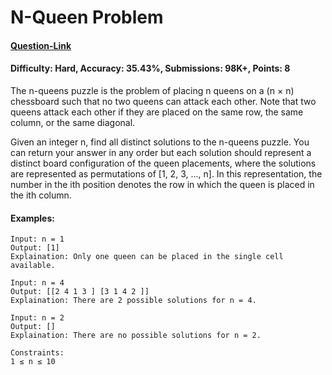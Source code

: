 # N-Queen Problem
#### [Question-Link](https://www.geeksforgeeks.org/problems/n-queen-problem0315/1)
#### Difficulty: Hard, Accuracy: 35.43%, Submissions: 98K+, Points: 8

The n-queens puzzle is the problem of placing n queens on a (n × n) chessboard such that no two queens can attack each other. Note that two queens attack each other if they are placed on the same row, the same column, or the same diagonal.

Given an integer n, find all distinct solutions to the n-queens puzzle.
You can return your answer in any order but each solution should represent a distinct board configuration of the queen placements, where the solutions are represented as permutations of [1, 2, 3, ..., n]. In this representation, the number in the ith position denotes the row in which the queen is placed in the ith column.

#### Examples:
```
Input: n = 1
Output: [1]
Explaination: Only one queen can be placed in the single cell available.
```
```
Input: n = 4
Output: [[2 4 1 3 ] [3 1 4 2 ]]
Explaination: There are 2 possible solutions for n = 4.
```
```
Input: n = 2
Output: []
Explaination: There are no possible solutions for n = 2.
```
```
Constraints:
1 ≤ n ≤ 10
```
